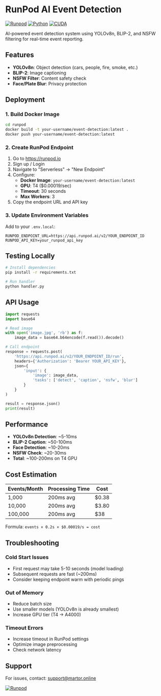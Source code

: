 # RunPod AI Event Detection

[![Runpod](https://api.runpod.io/badge/Ioioiog/runpod)](https://console.runpod.io/hub/Ioioiog/runpod)
[![Python](https://img.shields.io/badge/Python-3.10-blue)](https://python.org)
[![CUDA](https://img.shields.io/badge/CUDA-11.8-green)](https://developer.nvidia.com/cuda-toolkit)

AI-powered event detection system using YOLOv8n, BLIP-2, and NSFW filtering for real-time event reporting.

## Features

- **YOLOv8n**: Object detection (cars, people, fire, smoke, etc.)
- **BLIP-2**: Image captioning
- **NSFW Filter**: Content safety check
- **Face/Plate Blur**: Privacy protection

## Deployment

### 1. Build Docker Image

```bash
cd runpod
docker build -t your-username/event-detection:latest .
docker push your-username/event-detection:latest
```

### 2. Create RunPod Endpoint

1. Go to https://runpod.io
2. Sign up / Login
3. Navigate to "Serverless" → "New Endpoint"
4. Configure:
   - **Docker Image**: `your-username/event-detection:latest`
   - **GPU**: T4 ($0.00019/sec)
   - **Timeout**: 30 seconds
   - **Max Workers**: 3
5. Copy the endpoint URL and API key

### 3. Update Environment Variables

Add to your `.env.local`:

```env
RUNPOD_ENDPOINT_URL=https://api.runpod.ai/v2/YOUR_ENDPOINT_ID
RUNPOD_API_KEY=your_runpod_api_key
```

## Testing Locally

```bash
# Install dependencies
pip install -r requirements.txt

# Run handler
python handler.py
```

## API Usage

```python
import requests
import base64

# Read image
with open('image.jpg', 'rb') as f:
    image_data = base64.b64encode(f.read()).decode()

# Call endpoint
response = requests.post(
    'https://api.runpod.ai/v2/YOUR_ENDPOINT_ID/run',
    headers={'Authorization': 'Bearer YOUR_API_KEY'},
    json={
        'input': {
            'image': image_data,
            'tasks': ['detect', 'caption', 'nsfw', 'blur']
        }
    }
)

result = response.json()
print(result)
```

## Performance

- **YOLOv8n Detection**: ~5-10ms
- **BLIP-2 Caption**: ~50-100ms
- **Face Detection**: ~10-20ms
- **NSFW Check**: ~20-30ms
- **Total**: ~100-200ms on T4 GPU

## Cost Estimation

| Events/Month | Processing Time | Cost |
|--------------|----------------|------|
| 1,000 | 200ms avg | $0.38 |
| 10,000 | 200ms avg | $3.80 |
| 100,000 | 200ms avg | $38 |

Formula: `events × 0.2s × $0.00019/s = cost`

## Troubleshooting

### Cold Start Issues
- First request may take 5-10 seconds (model loading)
- Subsequent requests are fast (~200ms)
- Consider keeping endpoint warm with periodic pings

### Out of Memory
- Reduce batch size
- Use smaller models (YOLOv8n is already smallest)
- Increase GPU tier (T4 → A4000)

### Timeout Errors
- Increase timeout in RunPod settings
- Optimize image preprocessing
- Check network latency

## Support

For issues, contact: support@martor.online

[![Runpod](https://api.runpod.io/badge/Ioioiog/runpod)](https://console.runpod.io/hub/Ioioiog/runpod)

